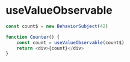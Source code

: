 # useValueObservable

```js
const count$ = new BehaviorSubject(42)

function Counter() {
    const count = useValueObservable(count$)
    return <div>{count}</div>
}
```

